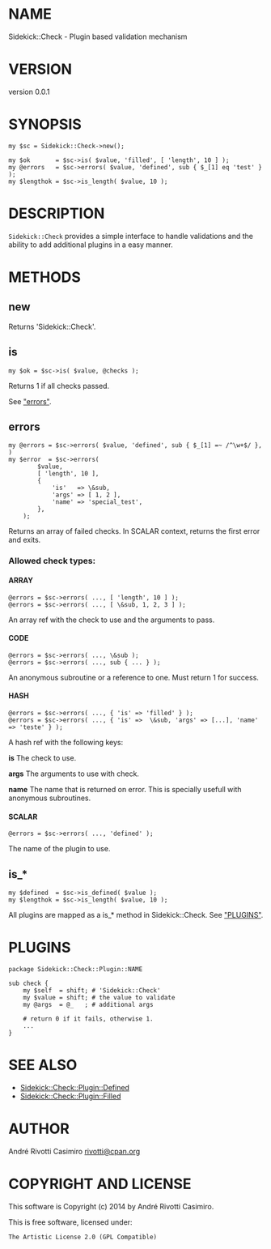 # NAME

Sidekick::Check - Plugin based validation mechanism

# VERSION

version 0.0.1

# SYNOPSIS

    my $sc = Sidekick::Check->new();

    my $ok       = $sc->is( $value, 'filled', [ 'length', 10 ] );
    my @errors   = $sc->errors( $value, 'defined', sub { $_[1] eq 'test' } );
    my $lengthok = $sc->is_length( $value, 10 );

# DESCRIPTION

`Sidekick::Check` provides a simple interface to handle validations and the ability to add additional plugins in a easy manner.

# METHODS

## new

Returns 'Sidekick::Check'.

## is

    my $ok = $sc->is( $value, @checks );

Returns 1 if all checks passed.

See ["errors"](#errors).

## errors

    my @errors = $sc->errors( $value, 'defined', sub { $_[1] =~ /^\w+$/ }, )
    my $error  = $sc->errors(
            $value,
            [ 'length', 10 ],
            {
                'is'   => \&sub,
                'args' => [ 1, 2 ],
                'name' => 'special_test',
            },
        );

Returns an array of failed checks. In SCALAR context, returns the first error and exits.

### Allowed check types:

#### ARRAY

    @errors = $sc->errors( ..., [ 'length', 10 ] );
    @errors = $sc->errors( ..., [ \&sub, 1, 2, 3 ] );

An array ref with the check to use and the arguments to pass.

#### CODE

    @errors = $sc->errors( ..., \&sub );
    @errors = $sc->errors( ..., sub { ... } );

An anonymous subroutine or a reference to one. Must return 1 for success.

#### HASH

    @errors = $sc->errors( ..., { 'is' => 'filled' } );
    @errors = $sc->errors( ..., { 'is' =>  \&sub, 'args' => [...], 'name' => 'teste' } );

A hash ref with the following keys:

**is**
The check to use.

**args**
The arguments to use with check.

**name**
The name that is returned on error. This is specially usefull with anonymous subroutines.

#### SCALAR

    @errors = $sc->errors( ..., 'defined' );

The name of the plugin to use.

## is\_\*

    my $defined  = $sc->is_defined( $value );
    my $lengthok = $sc->is_length( $value, 10 );

All plugins are mapped as a is\_\* method in Sidekick::Check. See ["PLUGINS"](#plugins).

# PLUGINS

    package Sidekick::Check::Plugin::NAME

    sub check {
        my $self  = shift; # 'Sidekick::Check'
        my $value = shift; # the value to validate
        my @args  = @_   ; # additional args

        # return 0 if it fails, otherwise 1.
        ...
    }

# SEE ALSO

- [Sidekick::Check::Plugin::Defined](https://metacpan.org/pod/Sidekick::Check::Plugin::Defined)
- [Sidekick::Check::Plugin::Filled](https://metacpan.org/pod/Sidekick::Check::Plugin::Filled)

# AUTHOR

André Rivotti Casimiro <rivotti@cpan.org>

# COPYRIGHT AND LICENSE

This software is Copyright (c) 2014 by André Rivotti Casimiro.

This is free software, licensed under:

    The Artistic License 2.0 (GPL Compatible)
